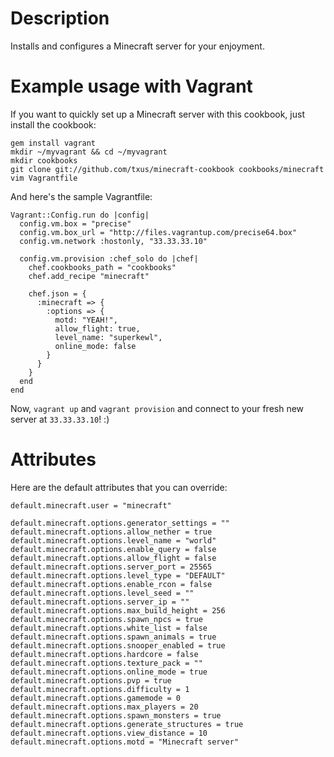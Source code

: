 Description
===========

Installs and configures a Minecraft server for your enjoyment.

Example usage with Vagrant
==========================

If you want to quickly set up a Minecraft server with this cookbook, just
install the cookbook:

    gem install vagrant
    mkdir ~/myvagrant && cd ~/myvagrant
    mkdir cookbooks
    git clone git://github.com/txus/minecraft-cookbook cookbooks/minecraft
    vim Vagrantfile

And here's the sample Vagrantfile:

```
Vagrant::Config.run do |config|
  config.vm.box = "precise"
  config.vm.box_url = "http://files.vagrantup.com/precise64.box"
  config.vm.network :hostonly, "33.33.33.10"

  config.vm.provision :chef_solo do |chef|
    chef.cookbooks_path = "cookbooks"
    chef.add_recipe "minecraft"

    chef.json = {
      :minecraft => {
        :options => {
          motd: "YEAH!",
          allow_flight: true,
          level_name: "superkewl",
          online_mode: false
        }
      }
    }
  end
end
```

Now, `vagrant up` and `vagrant provision` and connect to your fresh new server
at `33.33.33.10`! :)

Attributes
==========

Here are the default attributes that you can override:

```
default.minecraft.user = "minecraft"

default.minecraft.options.generator_settings = ""
default.minecraft.options.allow_nether = true
default.minecraft.options.level_name = "world"
default.minecraft.options.enable_query = false
default.minecraft.options.allow_flight = false
default.minecraft.options.server_port = 25565
default.minecraft.options.level_type = "DEFAULT"
default.minecraft.options.enable_rcon = false
default.minecraft.options.level_seed = ""
default.minecraft.options.server_ip = ""
default.minecraft.options.max_build_height = 256
default.minecraft.options.spawn_npcs = true
default.minecraft.options.white_list = false
default.minecraft.options.spawn_animals = true
default.minecraft.options.snooper_enabled = true
default.minecraft.options.hardcore = false
default.minecraft.options.texture_pack = ""
default.minecraft.options.online_mode = true
default.minecraft.options.pvp = true
default.minecraft.options.difficulty = 1
default.minecraft.options.gamemode = 0
default.minecraft.options.max_players = 20
default.minecraft.options.spawn_monsters = true
default.minecraft.options.generate_structures = true
default.minecraft.options.view_distance = 10
default.minecraft.options.motd = "Minecraft server"
```
